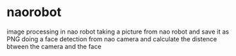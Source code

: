 # naorobot
image processing in nao robot 
taking a picture from nao robot and save it as PNG
doing a face detection from nao camera and calculate the distence btween the camera and the face 
